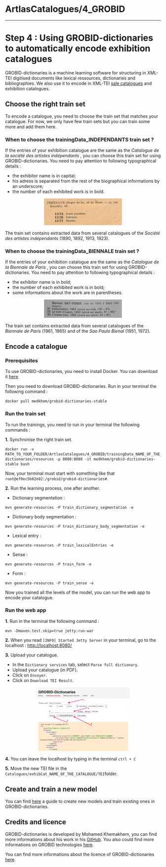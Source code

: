 # ArtlasCatalogues/4_GROBID

---

# Step 4 : Using GROBID-dictionaries to automatically encode exhibition catalogues

GROBID-dictionaries is a machine learning software for structuring in XML-TEI digitised documents like lexical ressources, dictionaries and bibliographies. We also use it to encode in XML-TEI [sale catalogues](https://github.com/katabase/GROBID_Dictionaries) and exhibition catalogues. 

## Choose the right train set

To encode a catalogue, you need to choose the train set that matches your catalogue. For now, we only have few train sets but you can train some more and add them here.

### When to choose the trainingData_INDEPENDANTS train set ? 

If the entries of your exhibition catalogue are the same as the _Catalogue de la société des artistes indépendants_ , you can choose this train set for using GROBID-dictionaries. You need to pay attention to following typographical details :
- the exhibitor name is in capital;
- his adress is separated from the rest of the biographical informations by an underscore;
- the number of each exhibited work is in bold. 

<p align="center"><img src="https://github.com/carolinecorbieres/ArtlasCatalogues/blob/master/images/GROBID-1.png" width="50%"></p>

The train set contains extracted data from several catalogues of the _Société des artistes indépendants_ (1890, 1892, 1913, 1923). 

### When to choose the trainingData_BIENNALE train set ? 

If the entries of your exhibition catalogue are the same as the _Catalogue de la Biennale de Paris_ , you can choose this train set for using GROBID-dictionaries. You need to pay attention to following typographical details :
- the exhibitor name is in bold;
- the number of each exhibited work is in bold;
- some informations about the work are in parentheses. 

<p align="center"><img src="https://github.com/carolinecorbieres/ArtlasCatalogues/blob/master/images/GROBID-2.png" width="50%"></p>

The train set contains extracted data from several catalogues of the _Biennale de Paris_ (1961, 1965) and of the _Sao Paulo Bienal_ (1951, 1972). 

## Encode a catalogue

### Prerequisites

To use GROBID-dictionaries, you need to install Docker. You can download it [here](https://www.docker.com/). 

Then you need to download GROBID-dictionaries. Run in your terminal the following command : 
``` 
docker pull medkhem/grobid-dictionaries-stable
```

### Run the train set 

To run the trainings, you need to run in your terminal the following commands :

**1.** Synchronise the right train set.
``` 
docker run -v PATH_TO_YOUR_FOLDER/ArtlasCatalogues/4_GROBID/trainingData_NAME_OF_THE_DATASET/toyData:/grobid/grobid-dictionaries/resources -p 8080:8080 -it medkhem/grobid-dictionaries-stable bash
```

Now, your terminal must start with something like that `root@ef0ec5b02e82:/grobid/grobid-dictionaries#`. 

**2.** Run the learning process, one after another.

- Dictionary segmentation : 
```
mvn generate-resources -P train_dictionary_segmentation -e
```
- Dictionary body segmentation :
```
mvn generate-resources -P train_dictionary_body_segmentation -e
```
- Lexical entry : 
```
mvn generate-resources -P train_lexicalEntries -e
```
- Sense : 
```
mvn generate-resources -P train_form -e
```
- Form :
```
mvn generate-resources -P train_sense -e
```

Now you trained all the levels of the model, you can run the web app to encode your catalogue. 

### Run the web app

**1.** Run in the terminal the following command : 
```
mvn -Dmaven.test.skip=true jetty:run-war
```

**2.** When you read `[INFO] Started Jetty Server` in your terminal, go to the localhost : [http://localhost:8080/](http://localhost:8080/)

**3.** Upload your catalogue. 

- In the `Dictionary services` tab, select `Parse full dictionary`.
- Upload your catalogue (in PDF).
- Click on `Envoyer`.
- Click on `Download TEI Result`.

<p align="center"><img src="https://github.com/carolinecorbieres/ArtlasCatalogues/blob/master/images/GROBID-3.png" width="60%"></p>

**4.** You can leave the localhost by typing in the terminal `ctrl + C`

**5.** Move the new TEI file in the `Catalogues/exhibCat_NAME_OF_THE_CATALOGUE/TEI`folder.

## Create and train a new model 

You can find [here](https://github.com/carolinecorbieres/ArtlasCatalogues/blob/master/4_GROBID/How_to_train_a_model.md) a guide to create new models and train existing ones in GROBID-dictionaries. 

## Credits and licence

GROBID-dictionaries is developed by Mohamed Khemakhem, you can find more informations about his work in his [GitHub](https://github.com/MedKhem/grobid-dictionaries). You also could find more informations on GROBID technologies [here](https://grobid.readthedocs.io/en/latest/).

You can find more informations about the licence of GROBID-dictionaries [here](https://github.com/MedKhem/grobid-dictionaries).
